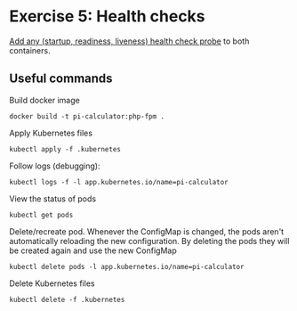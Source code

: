 # Exercise 5: Health checks
[Add any (startup, readiness, liveness) health check probe](https://kubernetes.io/docs/tasks/configure-pod-container/configure-liveness-readiness-startup-probes/)
to both containers.


## Useful commands
Build docker image
```shell
docker build -t pi-calculator:php-fpm .
```

Apply Kubernetes files
```shell
kubectl apply -f .kubernetes
```

Follow logs (debugging):
```shell
kubectl logs -f -l app.kubernetes.io/name=pi-calculator
```

View the status of pods
```shell
kubectl get pods
```

Delete/recreate pod. Whenever the ConfigMap is changed, the pods aren't
automatically reloading the new configuration. By deleting the pods they will
be created again and use the new ConfigMap
```shell
kubectl delete pods -l app.kubernetes.io/name=pi-calculator
```

Delete Kubernetes files
```shell
kubectl delete -f .kubernetes
```
